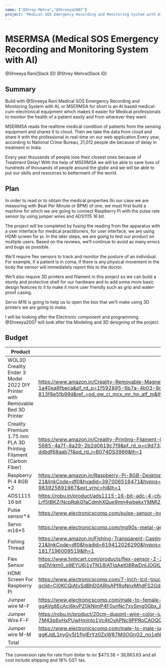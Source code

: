 ```yaml
---
name: ["@Shrey-Mehra","@Shreeya2007"]
project: "Medical SOS Emergency Recording and Monitoring System with AI"
---
```


# MSERMSA (Medical SOS Emergency Recording and Monitoring System with AI)
@Shreeya Rani(Slack ID)
@Shrey Mehra(Slack ID)
## Summary
Build with @Shreeya Rani
Medical SOS Emergency Recording and Monitoring System with AI, or MSERMSA for short is an AI based medical-cum-electronical equipment which makes it easier for Medical professionals to monitor the health of a patient easily and from wherever they want.

MSERMSA reads the realtime medical condition of patients from the sensing equipment and shares it to cloud. Then we take the data from cloud and share it with the professional in real-time on our web application.Every year, according to National Crime Bureau, 
21,012 people die because of delay in treatment in India.

Every year thousands of people lose their closest ones because of Treatment Delay!
With the help of MSERMSA we will be able to save lives of hundreds of thousands of people around the globe and we will be able to put our skills and resources to betterment of the world.

## Plan

In order to read or to obtain the medical properties (In our case we are measuring with Beat Per Minute or BPM) of one, we must first build a machine for which we are going to connect Raspberry Pi with the pulse rate sensor by using jumper wires and ADS1115 16 bit. 

The project will be completed by fusing the reading from the apparatus with a user interface for medical practitioners, for user interface, we are using HDMI screen for pi. In the later steps, we are going to test our product on multiple users. Based on the reviews, we’ll continue to avoid as many errors and bugs as possible.

We’ll require flex sensors to  track and monitor the posture of an individual. For example, if a patient is in coma, if there is any physical movement in the body the sensor will immediately report this to the doctor. 


We’ll also require 3D printers and filament in this project so we can build a sturdy and protective shell for our hardware and to add some more basic design features to it to make it more user friendly such as grip and water-proof casing. 

Servo M16 is going to help us to open the box that we’ll make using 3D printers we are going to make.


I will be looking after the Electronic component and programming.
@Shreeya2007 will look after the Modeling and 3D designing of the project.

## Budget



| Product         | Supplier/Link                         | Cost   |
| --------------- | ------------------------------------- | ------ |
| WOL3D Creality Ender 3 Model 2022 DIY Printer with Removable Bed 3D Printer  | https://www.amazon.in/Creality-Removable-Magnetic-3D-220x220x250mm/dp/B07P5YBN6M/?_encoding=UTF8&pd_rd_w=Q1zQY&content-id=amzn1.sym.1f592895-6b7a-4b03-9d72-1a40ea8fbeca&pf_rd_p=1f592895-6b7a-4b03-9d72-1a40ea8fbeca&pf_rd_r=ANV7YYVPYKDPCFPD69YS&pd_rd_wg=r6K2E&pd_rd_r=04bc56ca-18b9-4931-a9cb-813f8e5fb99d&ref_=pd_gw_ci_mcx_mr_hp_atf_m&th=1 | $174.29  |
| Creality Premium 1.75 mm PLA 3D Printing Filament (Carbon Fiber) | https://www.amazon.in/Creality-Printing-Filament-Carbon-Fiber/dp/B074DS3986/ref=pd_day0fbt_img_sccl_1/261-2814919-0635564?pd_rd_w=xL45H&content-id=amzn1.sym.c9d7333c-5685-4a7f-8a29-2b2d0619c7f9&pf_rd_p=c9d7333c-5685-4a7f-8a29-2b2d0619c7f9&pf_rd_r=VTV5RSV4NXVFJQ3HXD17&pd_rd_wg=tAQca&pd_rd_r=ec496aea-ffdb-4b43-bfed-ddbdf68aab7f&pd_rd_i=B074DS3986&th=1  | $36.52 |
| Raspberry Pi 4 8GB *2| https://www.amazon.in/Raspberry-Pi-8GB-Desktop-Computer/dp/B08B9XS3B6/ref=asc_df_B08B9XS3B6/?tag=googleshopdes-21&linkCode=df0&hvadid=397006516471&hvpos=&hvnetw=g&hvrand=742080683002387685&hvpone=&hvptwo=&hvqmt=&hvdev=c&hvdvcmdl=&hvlocint=&hvlocphy=20458&hvtargid=pla-983925891967&ext_vrnc=hi&th=1  | $169.54|
| ADS1115 16 bit| https://robu.in/product/ads1115-16-bit-adc-4-channel-programmable-gain-amplifier/?gclid=CjwKCAiAqt-dBhBcEiwATw-ggLZg-Lrf5tBKZrNcpRqkGfaCdmhXQue9mn4wbekxYMMI2PbZ_HntURoCsrIQAvD_BwE  | $10.54|
| Pulse sensor*4| https://www.electronicscomp.com/pulse-sensor-india?gclid=CjwKCAiAqt-dBhBcEiwATw-ggIqokG1SIU4X_HBcFfEA6SsvaOwvDW2Oi6FyIpNCTIv7AUcGoaeH9RoCWnkQAvD_BwE  | $6.16|
| Servo m16*5| https://www.electronicscomp.com/mg90s-metal-gear-servo-motor?gclid=CjwKCAiAqt-dBhBcEiwATw-ggGjyX5DJ0I3HNszM4a8V1tQ2SmTPWa_a1iSWdPG5rUKb1asaLLLP8hoC_PUQAvD_BwE  | $9.25|
| Fishing Thread| https://www.amazon.in/Fishing-Transparent-Casting-20-Meters/dp/B0B9N8LR6M/ref=asc_df_B0B9N8LR6M/?tag=googleshopdes-21&linkCode=df0&hvadid=619412026290&hvpos=&hvnetw=g&hvrand=17679179516095364323&hvpone=&hvptwo=&hvqmt=&hvdev=c&hvdvcmdl=&hvlocint=&hvlocphy=20458&hvtargid=pla-1817196009519&th=1 | $1.84|
| Flex Sensor| https://www.hnhcart.com/products/flex-sensor-2-2a-bend-sensor-for-hand-gesture-recognition?gclid=CjwKCAiAqt-dBhBcEiwATw-ggDVrkm0_o9EYU6i1yTN18iATlqAet08RwDnIJOGtL9zuivSCN5jsQxoC6LUQAvD_BwE| $18.54|
| HDMI Screen For Raspberry Pi|https://www.electronicscomp.com/7-inch-lcd-touch-screen-display-with-hdmi-for-raspberry-pi-800x480-resolution?gclid=Cj0KCQiAtvSdBhD0ARIsAPf8oNnxMhdFS2GdCjyaAF2GfCoSrZqL5mec0D3dsvyyN5EbiZXBSFFBYWgaAnreEALw_wcB | $45.24|
| Jumper wire M-F| https://www.electronicscomp.com/male-to-female-jumper-wires-20cm-40-pieces-pack?gclid=CjwKCAiAqt-dBhBcEiwATw-ggAVg8EcAcj6kvPZ0kNjmP4F0unNc7xySmg0Gbx_8hS3YUvLjt0e1_RoCrygQAvD_BwE | $0.70|
| Jumper Wire F-F| https://robu.in/product/20cm-dupont-wire-color-jumper-cable-2-54mm-1p-1p-female-female-40pcs/?gclid=CjwKCAiAqt-dBhBcEiwATw-ggHt1UolOkvW4Gg3qe-PF-7M43p6vHxPUwHminIo1Vc4tOvAPNc9PPRoCAOQQAvD_BwE | $0.64|
| Jumper wire M-M| https://www.electronicscomp.com/male-to-male-jumper-wires-20cm-40-pieces-pack?gclid=CjwKCAiAqt-dBhBcEiwATw-ggKJdL1nyGy5I1fIyIErYz0ZxW87M0OGnG2_no1eNeo_gIpHlwii7XhoCUs4QAvD_BwE | $0.82|
| Total           |                                       | $473.38 |

The conversion rate for rate from dollar to inr $473.38 = 38,663.83 and all cost include shipping and 18% GST tax.
